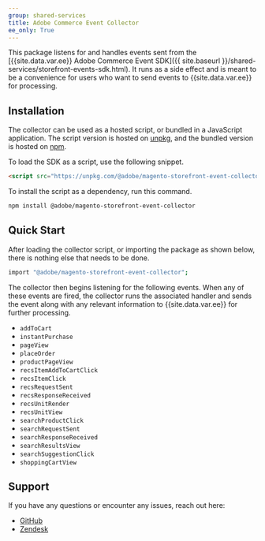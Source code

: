 ```yaml
---
group: shared-services
title: Adobe Commerce Event Collector
ee_only: True
---
```


This package listens for and handles events sent from the [{{site.data.var.ee}} Adobe Commerce Event SDK]({{ site.baseurl }}/shared-services/storefront-events-sdk.html). It runs as a side effect and is meant to be a convenience for users who want to send events to {{site.data.var.ee}} for processing.

## Installation

The collector can be used as a hosted script, or bundled in a JavaScript application. The script version is hosted on [unpkg](https://unpkg.com/@adobe/magento-storefront-event-collector@1.0.0/dist/index.js), and the bundled version is hosted on [npm](https://www.npmjs.com/package/@adobe/magento-storefront-event-collector).

To load the SDK as a script, use the following snippet.

```html
<script src="https://unpkg.com/@adobe/magento-storefront-event-collector/dist/index.js"></script>
```

To install the script as a dependency, run this command.

```bash
npm install @adobe/magento-storefront-event-collector
```

## Quick Start

After loading the collector script, or importing the package as shown below, there is nothing else that needs to be done.

```bash
import "@adobe/magento-storefront-event-collector";
```

The collector then begins listening for the following events. When any of these events are fired, the collector runs the associated handler and sends the event along with any relevant information to {{site.data.var.ee}} for further processing.

-  `addToCart`
-  `instantPurchase`
-  `pageView`
-  `placeOrder`
-  `productPageView`
-  `recsItemAddToCartClick`
-  `recsItemClick`
-  `recsRequestSent`
-  `recsResponseReceived`
-  `recsUnitRender`
-  `recsUnitView`
-  `searchProductClick`
-  `searchRequestSent`
-  `searchResponseReceived`
-  `searchResultsView`
-  `searchSuggestionClick`
-  `shoppingCartView`

## Support

If you have any questions or encounter any issues, reach out here:

-  [GitHub](https://github.com/adobe/magento-storefront-event-collector/issues)
-  [Zendesk](https://account.magento.com/customer/account/login/referer/aHR0cHM6Ly9hY2NvdW50Lm1hZ2VudG8uY29tL3plbmRlc2svbG9naW4vaW5kZXgv/)